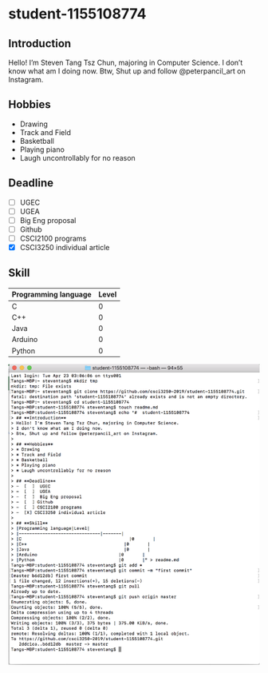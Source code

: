 #  student-1155108774
## **Introduction**
Hello! I’m Steven Tang Tsz Chun, majoring in Computer Science.
I don’t know what am I doing now.
Btw, Shut up and follow @peterpancil_art on Instagram.

## **Hobbies**
* Drawing
* Track and Field
* Basketball
* Playing piano
* Laugh uncontrollably for no reason

## **Deadline**
-  [ ]  UGEC
-  [ ]  UGEA
-  [ ]  Big Eng proposal
-  [ ] Github
-  [ ] CSCI2100 programs
-  [X] CSCI3250 individual article

## **Skill**
|Programming language|Level|
|-------------------------------|-------|
|C                                         |0       |
|C++                                     |0       |
|Java                                    |0       |
|Arduino                               |0       |
|Python                                |0       |

![Screenshot](https://github.com/csci3250-2019/student-1155108774/blob/master/Screen%20Shot%202019-04-23%20at%203.14.26%20AM.png)
